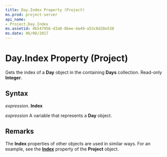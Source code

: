 ```yaml
---
title: Day.Index Property (Project)
ms.prod: project-server
api_name:
- Project.Day.Index
ms.assetid: db547956-d3a0-8bee-4a49-a53c8d28e538
ms.date: 06/08/2017
---
```



# Day.Index Property (Project)

Gets the index of a  **Day** object in the containing **Days** collection. Read-only **Integer**.


## Syntax

 _expression_. **Index**

 _expression_ A variable that represents a **Day** object.


## Remarks

The  **Index** properties of other objects are used in similar ways. For an example, see the **[Index](project-index-property-project.md)** property of the **Project** object.


